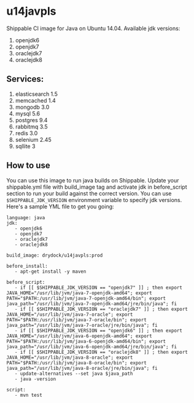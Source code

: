 u14javpls
===============

Shippable CI image for Java on Ubuntu 14.04. Available jdk versions:

1. openjdk6
2. openjdk7
3. oraclejdk7
4. oraclejdk8

## Services:

1. elasticsearch 1.5
2. memcached 1.4
3. mongodb 3.0
4. mysql 5.6
5. postgres 9.4
6. rabbitmq 3.5
7. redis 3.0
8. selenium 2.45
9. sqllite 3

## How to use
You can use this image to run java builds on Shippable. Update your shippable.yml file with build_image tag and activate jdk in before_script section to run your build against the correct version. You can use `$SHIPPABLE_JDK_VERSION` environment
variable to specify jdk versions. Here's a sample YML file to get you going:

````
language: java
jdk:
   - openjdk6
   - openjdk7
   - oraclejdk7
   - oraclejdk8

build_image: drydock/u14javpls:prod

before_install:
   - apt-get install -y maven

before_script:
   - if [[ $SHIPPABLE_JDK_VERSION == "openjdk7" ]] ; then export JAVA_HOME="/usr/lib/jvm/java-7-openjdk-amd64"; export PATH="$PATH:/usr/lib/jvm/java-7-openjdk-amd64/bin"; export java_path="/usr/lib/jvm/java-7-openjdk-amd64/jre/bin/java"; fi
   - if [[ $SHIPPABLE_JDK_VERSION == "oraclejdk7" ]] ; then export JAVA_HOME="/usr/lib/jvm/java-7-oracle"; export PATH="$PATH:/usr/lib/jvm/java-7-oracle/bin"; export java_path="/usr/lib/jvm/java-7-oracle/jre/bin/java"; fi
   - if [[ $SHIPPABLE_JDK_VERSION == "openjdk6" ]] ; then export JAVA_HOME="/usr/lib/jvm/java-6-openjdk-amd64"; export PATH="$PATH:/usr/lib/jvm/java-6-openjdk-amd64/bin"; export java_path="/usr/lib/jvm/java-6-openjdk-amd64/jre/bin/java"; fi
   - if [[ $SHIPPABLE_JDK_VERSION == "oraclejdk8" ]] ; then export JAVA_HOME="/usr/lib/jvm/java-8-oracle"; export PATH="$PATH:/usr/lib/jvm/java-8-oracle/bin"; export java_path="/usr/lib/jvm/java-8-oracle/jre/bin/java"; fi
   - update-alternatives --set java $java_path
   - java -version

script:
   - mvn test

````
